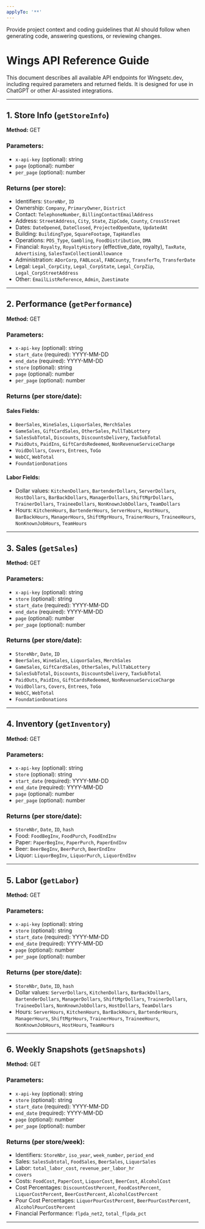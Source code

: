 ```yaml
---
applyTo: '**'
---
```

Provide project context and coding guidelines that AI should follow when generating code, answering questions, or reviewing changes.

# Wings API Reference Guide

This document describes all available API endpoints for Wingsetc.dev, including required parameters and returned fields. It is designed for use in ChatGPT or other AI-assisted integrations.

---

## 1. Store Info (`getStoreInfo`)

**Method:** GET

### Parameters:

* `x-api-key` (optional): string
* `page` (optional): number
* `per_page` (optional): number

### Returns (per store):

* Identifiers: `StoreNbr`, `ID`
* Ownership: `Company`, `PrimaryOwner`, `District`
* Contact: `TelephoneNumber`, `BillingContactEmailAddress`
* Address: `StreetAddress`, `City`, `State`, `ZipCode`, `County`, `CrossStreet`
* Dates: `DateOpened`, `DateClosed`, `ProjectedOpenDate`, `UpdatedAt`
* Building: `BuildingType`, `SquareFootage`, `TapHandles`
* Operations: `POS_Type`, `Gambling`, `FoodDistribution`, `DMA`
* Financial: `Royalty`, `RoyaltyHistory` (effective\_date, royalty), `TaxRate`, `Advertising`, `SalesTaxCollectionAllowance`
* Administration: `ADorCorp`, `FABLocal`, `FABCounty`, `TransferTo`, `TransferDate`
* Legal: `Legal_CorpCity`, `Legal_CorpState`, `Legal_CorpZip`, `Legal_CorpStreetAddress`
* Other: `EmailListReference`, `Admin`, `Zuestimate`

---

## 2. Performance (`getPerformance`)

**Method:** GET

### Parameters:

* `x-api-key` (optional): string
* `start_date` (required): YYYY-MM-DD
* `end_date` (required): YYYY-MM-DD
* `store` (optional): string
* `page` (optional): number
* `per_page` (optional): number

### Returns (per store/date):

#### Sales Fields:

* `BeerSales`, `WineSales`, `LiquorSales`, `MerchSales`
* `GameSales`, `GiftCardSales`, `OtherSales`, `PullTabLottery`
* `SalesSubTotal`, `Discounts`, `DiscountsDelivery`, `TaxSubTotal`
* `PaidOuts`, `PaidIns`, `GiftCardsRedeemed`, `NonRevenueServiceCharge`
* `VoidDollars`, `Covers`, `Entrees`, `ToGo`
* `WebCC`, `WebTotal`
* `FoundationDonations`

#### Labor Fields:

* Dollar values: `KitchenDollars`, `BartenderDollars`, `ServerDollars`, `HostDollars`, `BarBackDollars`, `ManagerDollars`, `ShiftMgrDollars`, `TrainerDollars`, `TraineeDollars`, `NonKnownJobDollars`, `TeamDollars`
* Hours: `KitchenHours`, `BartenderHours`, `ServerHours`, `HostHours`, `BarBackHours`, `ManagerHours`, `ShiftMgrHours`, `TrainerHours`, `TraineeHours`, `NonKnownJobHours`, `TeamHours`

---

## 3. Sales (`getSales`)

**Method:** GET

### Parameters:

* `x-api-key` (optional): string
* `store` (optional): string
* `start_date` (required): YYYY-MM-DD
* `end_date` (required): YYYY-MM-DD
* `page` (optional): number
* `per_page` (optional): number

### Returns (per store/date):

* `StoreNbr`, `Date`, `ID`
* `BeerSales`, `WineSales`, `LiquorSales`, `MerchSales`
* `GameSales`, `GiftCardSales`, `OtherSales`, `PullTabLottery`
* `SalesSubTotal`, `Discounts`, `DiscountsDelivery`, `TaxSubTotal`
* `PaidOuts`, `PaidIns`, `GiftCardsRedeemed`, `NonRevenueServiceCharge`
* `VoidDollars`, `Covers`, `Entrees`, `ToGo`
* `WebCC`, `WebTotal`
* `FoundationDonations`

---

## 4. Inventory (`getInventory`)

**Method:** GET

### Parameters:

* `x-api-key` (optional): string
* `store` (optional): string
* `start_date` (required): YYYY-MM-DD
* `end_date` (required): YYYY-MM-DD
* `page` (optional): number
* `per_page` (optional): number

### Returns (per store/date):

* `StoreNbr`, `Date`, `ID`, `hash`
* Food: `FoodBegInv`, `FoodPurch`, `FoodEndInv`
* Paper: `PaperBegInv`, `PaperPurch`, `PaperEndInv`
* Beer: `BeerBegInv`, `BeerPurch`, `BeerEndInv`
* Liquor: `LiquorBegInv`, `LiquorPurch`, `LiquorEndInv`

---

## 5. Labor (`getLabor`)

**Method:** GET

### Parameters:

* `x-api-key` (optional): string
* `store` (optional): string
* `start_date` (required): YYYY-MM-DD
* `end_date` (required): YYYY-MM-DD
* `page` (optional): number
* `per_page` (optional): number

### Returns (per store/date):

* `StoreNbr`, `Date`, `ID`, `hash`
* Dollar values: `ServerDollars`, `KitchenDollars`, `BarBackDollars`, `BartenderDollars`, `ManagerDollars`, `ShiftMgrDollars`, `TrainerDollars`, `TraineeDollars`, `NonKnownJobDollars`, `HostDollars`, `TeamDollars`
* Hours: `ServerHours`, `KitchenHours`, `BarBackHours`, `BartenderHours`, `ManagerHours`, `ShiftMgrHours`, `TrainerHours`, `TraineeHours`, `NonKnownJobHours`, `HostHours`, `TeamHours`

---

## 6. Weekly Snapshots (`getSnapshots`)

**Method:** GET

### Parameters:

* `x-api-key` (optional): string
* `store` (optional): string
* `start_date` (required): YYYY-MM-DD
* `end_date` (required): YYYY-MM-DD
* `page` (optional): number
* `per_page` (optional): number

### Returns (per store/week):

* Identifiers: `StoreNbr`, `iso_year`, `week_number`, `period_end`
* Sales: `SalesSubtotal`, `FoodSales`, `BeerSales`, `LiquorSales`
* Labor: `total_labor_cost`, `revenue_per_labor_hr`
* `covers`
* Costs: `FoodCost`, `PaperCost`, `LiquorCost`, `BeerCost`, `AlcoholCost`
* Cost Percentages: `DiscountCostPercent`, `FoodCostPercent`, `LiquorCostPercent`, `BeerCostPercent`, `AlcoholCostPercent`
* Pour Cost Percentages: `LiquorPourCostPercent`, `BeerPourCostPercent`, `AlcoholPourCostPercent`
* Financial Performance: `flpda_net2`, `total_flpda_pct`

---